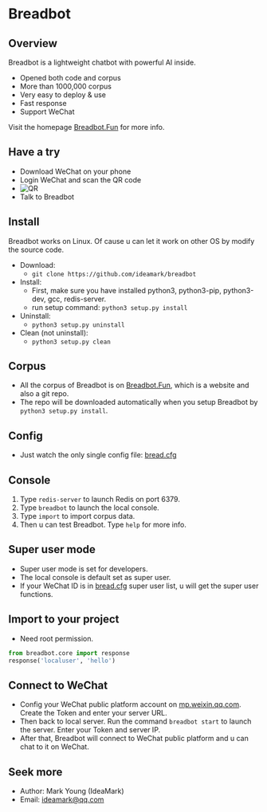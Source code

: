 # Breadbot

## Overview
Breadbot is a lightweight chatbot with powerful AI inside.
* Opened both code and corpus
* More than 1000,000 corpus
* Very easy to deploy & use
* Fast response
* Support WeChat

Visit the homepage [Breadbot.Fun](http://breadbot.fun) for more info.

## Have a try
* Download WeChat on your phone
* Login WeChat and scan the QR code
* ![QR](QR.jpg)
* Talk to Breadbot

## Install
Breadbot works on Linux. Of cause u can let it work on other OS by modify the source code.
* Download:
  * `git clone https://github.com/ideamark/breadbot`
* Install:
  * First, make sure you have installed python3, python3-pip, python3-dev, gcc, redis-server.
  * run setup command: `python3 setup.py install`
* Uninstall:
  * `python3 setup.py uninstall`
* Clean (not uninstall):
  * `python3 setup.py clean`

## Corpus
* All the corpus of Breadbot is on [Breadbot.Fun](http://breadbot.fun), which is a website and also a git repo.
* The repo will be downloaded automatically when you setup Breadbot by `python3 setup.py install`.

## Config
* Just watch the only single config file: [bread.cfg](etc/bread.cfg)

## Console
1. Type `redis-server` to launch Redis on port 6379.
2. Type `breadbot` to launch the local console.
3. Type `import` to import corpus data.
4. Then u can test Breadbot. Type `help` for more info.

## Super user mode
* Super user mode is set for developers.
* The local console is default set as super user.
* If your WeChat ID is in [bread.cfg](etc/bread.cfg) super user list, u will get the super user functions.

## Import to your project
* Need root permission.
```python
from breadbot.core import response
response('localuser', 'hello')
```

## Connect to WeChat
* Config your WeChat public platform account on [mp.weixin.qq.com](https://mp.weixin.qq.com). Create the Token and enter your server URL.
* Then back to local server. Run the command `breadbot start` to launch the server. Enter your Token and server IP.
* After that, Breadbot will connect to WeChat public platform and u can chat to it on WeChat.

## Seek more
* Author: Mark Young (IdeaMark)
* Email: ideamark@qq.com
